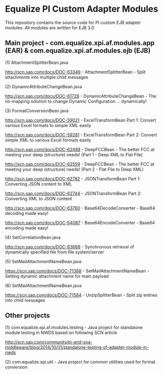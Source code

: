 Equalize PI Custom Adapter Modules
==================
This repository contains the source code for PI custom EJB adapter modules.
All modules are written for EJB 3.0

Main project - com.equalize.xpi.af.modules.app (EAR) & com.equalize.xpi.af.modules.ejb (EJB)
----------------------------------------------------
(1) AttachmentSplitterBean.java

http://scn.sap.com/docs/DOC-63349 - AttachmentSplitterBean - Split attachments into multiple child messages

(2) DynamicAttributeChangeBean.java

http://scn.sap.com/docs/DOC-61728 - DynamicAttributeChangeBean - The no-mapping solution to change Dynamic Configuration ... dynamically!

(3) FormatConversionBean.java

http://scn.sap.com/docs/DOC-59021 - ExcelTransformBean Part 1: Convert various Excel formats to simple XML easily

http://scn.sap.com/docs/DOC-59281 - ExcelTransformBean Part 2: Convert simple XML to various Excel formats easily

http://scn.sap.com/docs/DOC-62488 - DeepFCCBean - The better FCC at meeting your deep (structure) needs! (Part 1 - Deep XML to Flat File)

http://scn.sap.com/docs/DOC-62559 - DeepFCCBean - The better FCC at meeting your deep (structure) needs! (Part 2 - Flat File to Deep XML)

http://scn.sap.com/docs/DOC-62782 - JSONTransformBean Part 1: Converting JSON content to XML

http://scn.sap.com/docs/DOC-62744 - JSONTransformBean Part 2: Converting XML to JSON content

http://scn.sap.com/docs/DOC-63760 - Base64DecodeConverter - Base64 decoding made easy!

http://scn.sap.com/docs/DOC-64087 - Base64EncodeConverter - Base64 encoding made easy!

(4) SetCorrelationBean.java

http://scn.sap.com/docs/DOC-63668 - Synchronous retrieval of dynamically specified file from file system/server

(5) SetMailAttachmentNameBean.java

https://scn.sap.com/docs/DOC-71368 - SetMailAttachmentNameBean - Setting dynamic attachment name for main payload

(6) SetMailAttachmentNameBean.java

https://scn.sap.com/docs/DOC-71584 - UnzipSplitterBean - Split zip entries into child messages

Other projects
----------------------------------------------------
(1) com.equalize.xpi.af.modules.testing - Java project for standalone module testing in NWDS based on following SCN article

http://scn.sap.com/community/pi-and-soa-middleware/blog/2014/10/01/standalone-testing-of-adapter-module-in-nwds

(2) com.equalize.xpi.util - Java project for common utilities used for format conversion

